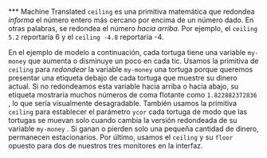 ﻿*** Machine Translated
`ceiling` es una primitiva matemática que redondea *informa* el número entero más cercano por encima de un número dado. En otras palabras, se redondea el número *hacia arriba.* Por ejemplo, el `ceiling 5.2` reportaría 6 y el `ceiling -4.8` reportaría -4.

En el ejemplo de modelo a continuación, cada tortuga tiene una variable `my-money` que aumenta o disminuye un poco en cada tic. Usamos la primitiva de `ceiling` para *redondear* la variable `my-money` una tortuga porque queremos presentar una etiqueta debajo de cada tortuga que muestre su dinero actual. Si no redondeamos esta variable hacia arriba o hacia abajo, su etiqueta mostraría muchos números de coma flotante como `1.822882372836` , lo que sería visualmente desagradable. También usamos la primitiva `ceiling` para establecer el parámetro `ycor` cada tortuga de modo que las tortugas se muevan solo cuando cambia la versión redondeada de su variable `my-money` . Si ganan o pierden solo una pequeña cantidad de dinero, permanecen estacionarios. Por último, usamos el `ceiling` y su `floor` opuesto para dos de nuestros tres monitores en la interfaz.